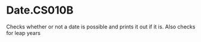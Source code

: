 # Date.CS010B
Checks whether or not a date is possible and prints it out if it is. Also checks for leap years 
